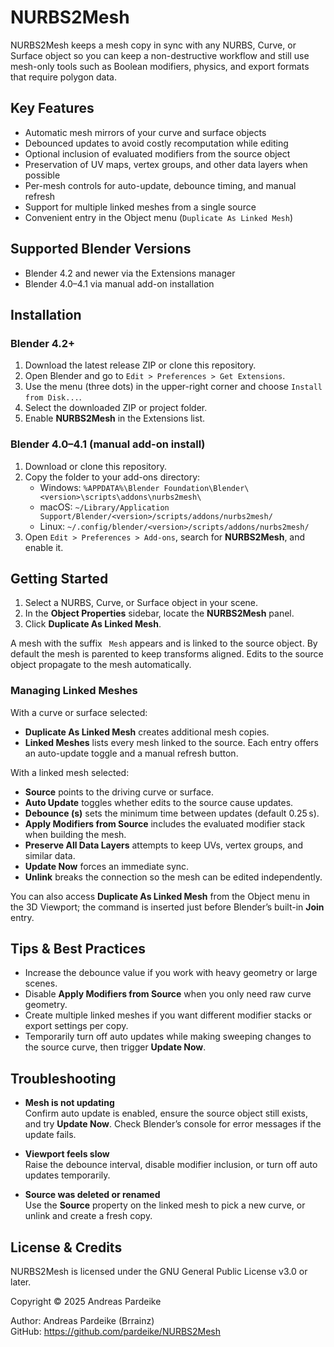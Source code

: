 # NURBS2Mesh

NURBS2Mesh keeps a mesh copy in sync with any NURBS, Curve, or Surface object so you can keep a non-destructive workflow and still use mesh-only tools such as Boolean modifiers, physics, and export formats that require polygon data.

## Key Features

- Automatic mesh mirrors of your curve and surface objects
- Debounced updates to avoid costly recomputation while editing
- Optional inclusion of evaluated modifiers from the source object
- Preservation of UV maps, vertex groups, and other data layers when possible
- Per-mesh controls for auto-update, debounce timing, and manual refresh
- Support for multiple linked meshes from a single source
- Convenient entry in the Object menu (`Duplicate As Linked Mesh`)

## Supported Blender Versions

- Blender 4.2 and newer via the Extensions manager
- Blender 4.0–4.1 via manual add-on installation

## Installation

### Blender 4.2+

1. Download the latest release ZIP or clone this repository.
2. Open Blender and go to `Edit > Preferences > Get Extensions`.
3. Use the menu (three dots) in the upper-right corner and choose `Install from Disk...`.
4. Select the downloaded ZIP or project folder.
5. Enable **NURBS2Mesh** in the Extensions list.

### Blender 4.0–4.1 (manual add-on install)

1. Download or clone this repository.
2. Copy the folder to your add-ons directory:
   - Windows: `%APPDATA%\Blender Foundation\Blender\<version>\scripts\addons\nurbs2mesh\`
   - macOS: `~/Library/Application Support/Blender/<version>/scripts/addons/nurbs2mesh/`
   - Linux: `~/.config/blender/<version>/scripts/addons/nurbs2mesh/`
3. Open `Edit > Preferences > Add-ons`, search for **NURBS2Mesh**, and enable it.

## Getting Started

1. Select a NURBS, Curve, or Surface object in your scene.
2. In the **Object Properties** sidebar, locate the **NURBS2Mesh** panel.
3. Click **Duplicate As Linked Mesh**.

A mesh with the suffix ` Mesh` appears and is linked to the source object. By default the mesh is parented to keep transforms aligned. Edits to the source object propagate to the mesh automatically.

### Managing Linked Meshes

With a curve or surface selected:
- **Duplicate As Linked Mesh** creates additional mesh copies.
- **Linked Meshes** lists every mesh linked to the source. Each entry offers an auto-update toggle and a manual refresh button.

With a linked mesh selected:
- **Source** points to the driving curve or surface.
- **Auto Update** toggles whether edits to the source cause updates.
- **Debounce (s)** sets the minimum time between updates (default 0.25 s).
- **Apply Modifiers from Source** includes the evaluated modifier stack when building the mesh.
- **Preserve All Data Layers** attempts to keep UVs, vertex groups, and similar data.
- **Update Now** forces an immediate sync.
- **Unlink** breaks the connection so the mesh can be edited independently.

You can also access **Duplicate As Linked Mesh** from the Object menu in the 3D Viewport; the command is inserted just before Blender’s built-in **Join** entry.

## Tips & Best Practices

- Increase the debounce value if you work with heavy geometry or large scenes.
- Disable **Apply Modifiers from Source** when you only need raw curve geometry.
- Create multiple linked meshes if you want different modifier stacks or export settings per copy.
- Temporarily turn off auto updates while making sweeping changes to the source curve, then trigger **Update Now**.

## Troubleshooting

- **Mesh is not updating**  
  Confirm auto update is enabled, ensure the source object still exists, and try **Update Now**. Check Blender’s console for error messages if the update fails.

- **Viewport feels slow**  
  Raise the debounce interval, disable modifier inclusion, or turn off auto updates temporarily.

- **Source was deleted or renamed**  
  Use the **Source** property on the linked mesh to pick a new curve, or unlink and create a fresh copy.

## License & Credits

NURBS2Mesh is licensed under the GNU General Public License v3.0 or later.

Copyright © 2025 Andreas Pardeike

Author: Andreas Pardeike (Brrainz)  
GitHub: <https://github.com/pardeike/NURBS2Mesh>
